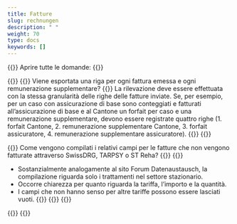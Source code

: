```yaml
---
title: Fatture 
slug: rechnungen
description: " "
weight: 70
type: docs
keywords: []
---
```


{{<faqBlock>}}
Aprire tutte le domande: {{<collapsibleGroupCommand groupId="rechnungen">}}

{{<numberedList>}}
{{<listItem>}}
Viene esportata una riga per ogni fattura emessa e ogni remunerazione supplementare?
{{<collapsibleBlock groupId="rechnungen">}}
La rilevazione deve essere effettuata con la stessa granularità delle righe delle fatture inviate. Se, per esempio, per un caso con assicurazione di base sono conteggiati e fatturati all’assicurazione di base e al Cantone un forfait per caso e una remunerazione supplementare, devono essere registrate quattro righe (1. forfait Cantone, 2. remunerazione supplementare Cantone, 3. forfait assicuratore, 4. remunerazione supplementare assicuratore).
{{</collapsibleBlock>}}
{{</listItem>}}

{{<listItem>}}
Come vengono compilati i relativi campi per le fatture che non vengono fatturate attraverso SwissDRG, TARPSY o ST Reha?
{{<collapsibleBlock groupId="rechnungen">}}
{{<markdown>}}
-	Sostanzialmente analogamente al sito Forum Datenaustausch, la compilazione riguarda solo i trattamenti nel settore stazionario. 
-	Occorre chiarezza per quanto riguarda la tariffa, l’importo e la quantità. 
-	I campi che non hanno senso per altre tariffe possono essere lasciati vuoti. 
{{</markdown>}}
{{</collapsibleBlock>}}
{{</listItem>}}

{{</numberedList>}}
{{</faqBlock>}}